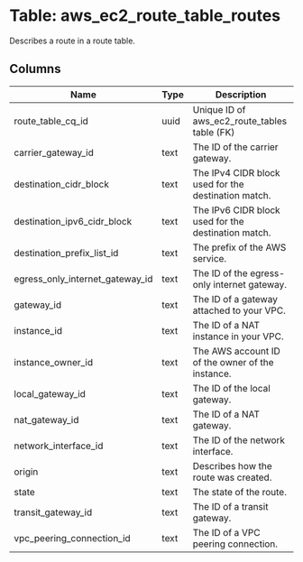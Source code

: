 
# Table: aws_ec2_route_table_routes
Describes a route in a route table.
## Columns
| Name        | Type           | Description  |
| ------------- | ------------- | -----  |
|route_table_cq_id|uuid|Unique ID of aws_ec2_route_tables table (FK)|
|carrier_gateway_id|text|The ID of the carrier gateway.|
|destination_cidr_block|text|The IPv4 CIDR block used for the destination match.|
|destination_ipv6_cidr_block|text|The IPv6 CIDR block used for the destination match.|
|destination_prefix_list_id|text|The prefix of the AWS service.|
|egress_only_internet_gateway_id|text|The ID of the egress-only internet gateway.|
|gateway_id|text|The ID of a gateway attached to your VPC.|
|instance_id|text|The ID of a NAT instance in your VPC.|
|instance_owner_id|text|The AWS account ID of the owner of the instance.|
|local_gateway_id|text|The ID of the local gateway.|
|nat_gateway_id|text|The ID of a NAT gateway.|
|network_interface_id|text|The ID of the network interface.|
|origin|text|Describes how the route was created.|
|state|text|The state of the route.|
|transit_gateway_id|text|The ID of a transit gateway.|
|vpc_peering_connection_id|text|The ID of a VPC peering connection.|
